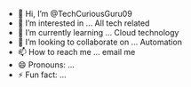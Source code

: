 - 👋 Hi, I’m @TechCuriousGuru09
- 👀 I’m interested in ... All tech related
- 🌱 I’m currently learning ... Cloud technology
- 💞️ I’m looking to collaborate on ... Automation
- 📫 How to reach me ... email me
- 😄 Pronouns: ...
- ⚡ Fun fact: ...

<!---
TechCuriousGuru09/TechCuriousGuru09 is a ✨ special ✨ repository because its `README.md` (this file) appears on your GitHub profile.
You can click the Preview link to take a look at your changes.
--->
